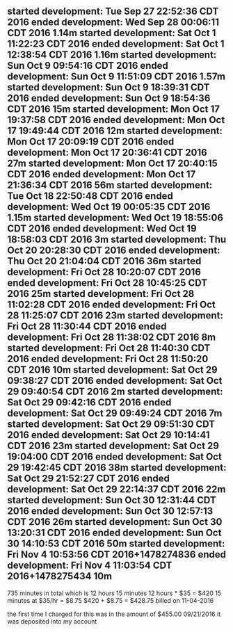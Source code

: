 started development: Tue Sep 27 22:52:36 CDT 2016
ended development: Wed Sep 28 00:06:11 CDT 2016
1.14m
started development: Sat Oct  1 11:22:23 CDT 2016
ended development: Sat Oct  1 12:38:54 CDT 2016
1.16m
started development: Sun Oct  9 09:54:16 CDT 2016
ended development: Sun Oct  9 11:51:09 CDT 2016
1.57m
started development: Sun Oct  9 18:39:31 CDT 2016
ended development: Sun Oct  9 18:54:36 CDT 2016
15m
started development: Mon Oct 17 19:37:58 CDT 2016
ended development: Mon Oct 17 19:49:44 CDT 2016
12m
started development: Mon Oct 17 20:09:19 CDT 2016
ended development: Mon Oct 17 20:36:41 CDT 2016
27m
started development: Mon Oct 17 20:40:15 CDT 2016
ended development: Mon Oct 17 21:36:34 CDT 2016
56m
started development: Tue Oct 18 22:50:48 CDT 2016
ended development: Wed Oct 19 00:05:35 CDT 2016
1.15m
started development: Wed Oct 19 18:55:06 CDT 2016
ended development: Wed Oct 19 18:58:03 CDT 2016
3m
started development: Thu Oct 20 20:28:30 CDT 2016
ended development: Thu Oct 20 21:04:04 CDT 2016
36m
started development: Fri Oct 28 10:20:07 CDT 2016
ended development: Fri Oct 28 10:45:25 CDT 2016
25m
started development: Fri Oct 28 11:02:28 CDT 2016
ended development: Fri Oct 28 11:25:07 CDT 2016
23m
started development: Fri Oct 28 11:30:44 CDT 2016
ended development: Fri Oct 28 11:38:02 CDT 2016
8m
started development: Fri Oct 28 11:40:30 CDT 2016
ended development: Fri Oct 28 11:50:20 CDT 2016
10m
started development: Sat Oct 29 09:38:27 CDT 2016
ended development: Sat Oct 29 09:40:54 CDT 2016
2m
started development: Sat Oct 29 09:42:16 CDT 2016
ended development: Sat Oct 29 09:49:24 CDT 2016
7m
started development: Sat Oct 29 09:51:30 CDT 2016
ended development: Sat Oct 29 10:14:41 CDT 2016
23m
started development: Sat Oct 29 19:04:00 CDT 2016
ended development: Sat Oct 29 19:42:45 CDT 2016
38m
started development: Sat Oct 29 21:52:27 CDT 2016
ended development: Sat Oct 29 22:14:37 CDT 2016
22m
started development: Sun Oct 30 12:31:44 CDT 2016
ended development: Sun Oct 30 12:57:13 CDT 2016
26m
started development: Sun Oct 30 13:20:31 CDT 2016
ended development: Sun Oct 30 14:10:53 CDT 2016
50m
started development: Fri Nov  4 10:53:56 CDT 2016+1478274836
ended development: Fri Nov  4 11:03:54 CDT 2016+1478275434
10m
-------
735 minutes in total
which is 12 hours 15 minutes
12 hours * $35 = $420
15 minutes at $35/hr = $8.75
$420 + $8.75 = $428.75
billed on 11-04-2016


the first time I charged for this was in the amount of $455.00 09/21/2016 it was deposited into my account
